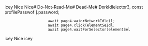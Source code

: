 
icey
Nice
Nice# Do-Not-Read-Me# Dead-Me# DorkIdlelector3, 
        const profilePasswof
        ].password;

                        await page4.waiorNetworkIdle(l;
                        await page4.click(elementSeIdl;
                        await page4.waitForSelector(elementSel
icey
Nice
icey
